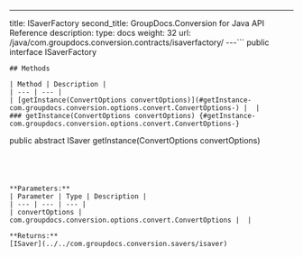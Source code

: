 ---
title: ISaverFactory
second_title: GroupDocs.Conversion for Java API Reference
description: 
type: docs
weight: 32
url: /java/com.groupdocs.conversion.contracts/isaverfactory/
---```
public interface ISaverFactory
```
## Methods

| Method | Description |
| --- | --- |
| [getInstance(ConvertOptions convertOptions)](#getInstance-com.groupdocs.conversion.options.convert.ConvertOptions-) |  |
### getInstance(ConvertOptions convertOptions) {#getInstance-com.groupdocs.conversion.options.convert.ConvertOptions-}
```
public abstract ISaver getInstance(ConvertOptions convertOptions)
```




**Parameters:**
| Parameter | Type | Description |
| --- | --- | --- |
| convertOptions | com.groupdocs.conversion.options.convert.ConvertOptions |  |

**Returns:**
[ISaver](../../com.groupdocs.conversion.savers/isaver)
